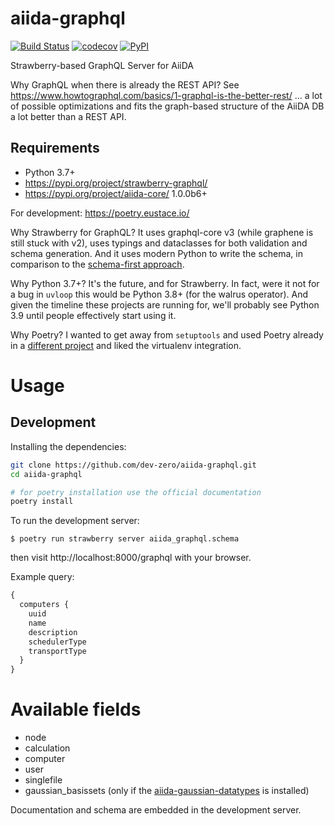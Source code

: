 # aiida-graphql

[![Build Status](https://travis-ci.com/dev-zero/aiida-graphql.svg?branch=develop)](https://travis-ci.com/dev-zero/aiida-graphql) [![codecov](https://codecov.io/gh/dev-zero/aiida-graphql/branch/develop/graph/badge.svg)](https://codecov.io/gh/dev-zero/aiida-graphql) [![PyPI](https://img.shields.io/pypi/pyversions/aiida-graphql)](https://pypi.org/project/aiida-graphql/)

Strawberry-based GraphQL Server for AiiDA

Why GraphQL when there is already the REST API? See https://www.howtographql.com/basics/1-graphql-is-the-better-rest/
... a lot of possible optimizations and fits the graph-based structure of the AiiDA DB a lot better than a REST API.

## Requirements

* Python 3.7+
* https://pypi.org/project/strawberry-graphql/
* https://pypi.org/project/aiida-core/ 1.0.0b6+

For development: https://poetry.eustace.io/

Why Strawberry for GraphQL? It uses graphql-core v3 (while graphene is still stuck with v2), uses typings and dataclasses for both validation and schema generation. And it uses modern Python to write the schema, in comparison to the [schema-first approach](https://ariadnegraphql.org/).

Why Python 3.7+? It's the future, and for Strawberry. In fact, were it not for a bug in `uvloop` this would be Python 3.8+ (for the walrus operator). And given the timeline these projects are running for, we'll probably see Python 3.9 until people effectively start using it.

Why Poetry? I wanted to get away from `setuptools` and used Poetry already in a [different project](https://github.com/dev-zero/cp2k-input-tools) and liked the virtualenv integration.

# Usage

## Development

Installing the dependencies:

```bash
git clone https://github.com/dev-zero/aiida-graphql.git
cd aiida-graphql

# for poetry installation use the official documentation
poetry install
```

To run the development server:

```console
$ poetry run strawberry server aiida_graphql.schema
```

then visit http://localhost:8000/graphql with your browser.

Example query:

```graphql
{
  computers {
    uuid
    name
    description
    schedulerType
    transportType
  }
}
```

# Available fields

* node
* calculation
* computer
* user
* singlefile
* gaussian_basissets (only if the [aiida-gaussian-datatypes](https://github.com/dev-zero/aiida-gaussian-datatypes) is installed)

Documentation and schema are embedded in the development server.
